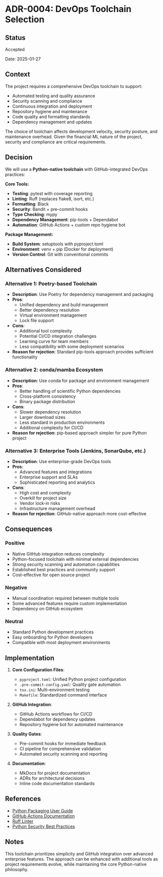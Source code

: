 # ADR-0004: DevOps Toolchain Selection

## Status

Accepted

Date: 2025-01-27

## Context

The project requires a comprehensive DevOps toolchain to support:

- Automated testing and quality assurance
- Security scanning and compliance
- Continuous integration and deployment
- Repository hygiene and maintenance
- Code quality and formatting standards
- Dependency management and updates

The choice of toolchain affects development velocity, security posture, and maintenance overhead. Given the financial ML nature of the project, security and compliance are critical requirements.

## Decision

We will use a **Python-native toolchain** with GitHub-integrated DevOps practices:

**Core Tools:**
- **Testing**: pytest with coverage reporting
- **Linting**: Ruff (replaces flake8, isort, etc.)
- **Formatting**: Black
- **Security**: Bandit + pre-commit hooks
- **Type Checking**: mypy
- **Dependency Management**: pip-tools + Dependabot
- **Automation**: GitHub Actions + custom repo hygiene bot

**Package Management:**
- **Build System**: setuptools with pyproject.toml
- **Environment**: venv + pip (Docker for deployment)
- **Version Control**: Git with conventional commits

## Alternatives Considered

### Alternative 1: Poetry-based Toolchain
- **Description**: Use Poetry for dependency management and packaging
- **Pros**: 
  - Unified dependency and build management
  - Better dependency resolution
  - Virtual environment management
  - Lock file support
- **Cons**: 
  - Additional tool complexity
  - Potential CI/CD integration challenges
  - Learning curve for team members
  - Less compatibility with some deployment scenarios
- **Reason for rejection**: Standard pip-tools approach provides sufficient functionality

### Alternative 2: conda/mamba Ecosystem
- **Description**: Use conda for package and environment management
- **Pros**: 
  - Better handling of scientific Python dependencies
  - Cross-platform consistency
  - Binary package distribution
- **Cons**: 
  - Slower dependency resolution
  - Larger download sizes
  - Less standard in production environments
  - Additional complexity for CI/CD
- **Reason for rejection**: pip-based approach simpler for pure Python project

### Alternative 3: Enterprise Tools (Jenkins, SonarQube, etc.)
- **Description**: Use enterprise-grade DevOps tools
- **Pros**: 
  - Advanced features and integrations
  - Enterprise support and SLAs
  - Sophisticated reporting and analytics
- **Cons**: 
  - High cost and complexity
  - Overkill for project size
  - Vendor lock-in risks
  - Infrastructure management overhead
- **Reason for rejection**: GitHub-native approach more cost-effective

## Consequences

### Positive
- Native GitHub integration reduces complexity
- Python-focused toolchain with minimal external dependencies
- Strong security scanning and automation capabilities
- Established best practices and community support
- Cost-effective for open source project

### Negative
- Manual coordination required between multiple tools
- Some advanced features require custom implementation
- Dependency on GitHub ecosystem

### Neutral
- Standard Python development practices
- Easy onboarding for Python developers
- Compatible with most deployment environments

## Implementation

1. **Core Configuration Files**:
   - `pyproject.toml`: Unified Python project configuration
   - `.pre-commit-config.yaml`: Quality gate automation
   - `tox.ini`: Multi-environment testing
   - `Makefile`: Standardized command interface

2. **GitHub Integration**:
   - GitHub Actions workflows for CI/CD
   - Dependabot for dependency updates
   - Repository hygiene bot for automated maintenance

3. **Quality Gates**:
   - Pre-commit hooks for immediate feedback
   - CI pipeline for comprehensive validation
   - Automated security scanning and reporting

4. **Documentation**:
   - MkDocs for project documentation
   - ADRs for architectural decisions
   - Inline code documentation standards

## References

- [Python Packaging User Guide](https://packaging.python.org/)
- [GitHub Actions Documentation](https://docs.github.com/en/actions)
- [Ruff Linter](https://github.com/astral-sh/ruff)
- [Python Security Best Practices](https://python.org/dev/security/)

## Notes

This toolchain prioritizes simplicity and GitHub integration over advanced enterprise features. The approach can be enhanced with additional tools as project requirements evolve, while maintaining the core Python-native philosophy.